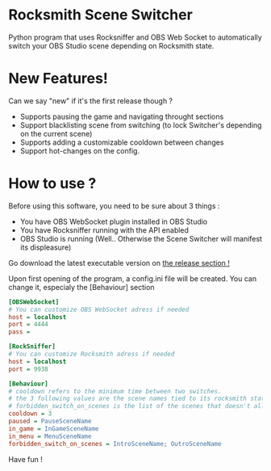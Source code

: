 # Rocksmith Scene Switcher

Python program that uses Rocksniffer and OBS Web Socket to automatically switch your OBS Studio scene depending on Rocksmith state.

# New Features!

Can we say "new" if it's the first release though ?

  - Supports pausing the game and navigating throught sections
  - Support blacklisting scene from switching (to lock Switcher's depending on the current scene)
  - Supports adding a customizable cooldown between changes
  - Support hot-changes on the config.

# How to use ? 

Before using this software, you need to be sure about 3 things : 
- You have OBS WebSocket plugin installed in OBS Studio
- You have Rocksniffer running with the API enabled
- OBS Studio is running (Well.. Otherwise the Scene Switcher will manifest its displeasure)

Go download the latest executable version on [the release section !](https://github.com/Warths/Rocksmith-Scene-Switcher/releases)

Upon first opening of the program, a config.ini file will be created. You can change it, especialy the [Behaviour] section


```ini
[OBSWebSocket]
# You can customize OBS WebSocket adress if needed 
host = localhost
port = 4444
pass = 

[RockSniffer]
# You can customize Rocksmith adress if needed 
host = localhost
port = 9938

[Behaviour]
# cooldown refers to the minimum time between two switches. 
# the 3 following values are the scene names tied to its rocksmith state 
# forbidden_switch_on_scenes is the list of the scenes that doesn't allow for automatic changes once inside
cooldown = 3
paused = PauseSceneName
in_game = InGameSceneName
in_menu = MenuSceneName
forbidden_switch_on_scenes = IntroSceneName; OutroSceneName
```

Have fun !

